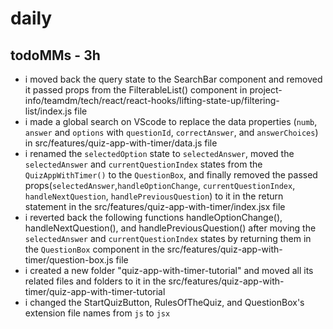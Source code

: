 # daily

## todoMMs - 3h
* i moved back the query state to the SearchBar component and removed it passed props from the FilterableList() component in project-info/teamdm/tech/react/react-hooks/lifting-state-up/filtering-list/index.js file
* i made a global search on VScode to replace the data properties (`numb`, `answer` and `options` with `questionId`, `correctAnswer`, and `answerChoices`) in src/features/quiz-app-with-timer/data.js file
* i renamed the `selectedOption` state to `selectedAnswer`, moved the `selectedAnswer` and `currentQuestionIndex` states from the `QuizAppWithTimer()` to the `QuestionBox`, and finally removed the passed props(`selectedAnswer`,`handleOptionChange`, `currentQuestionIndex`, `handleNextQuestion`, `handlePreviousQuestion`) to it in the return statement in the src/features/quiz-app-with-timer/index.jsx file
* i reverted back the following functions  handleOptionChange(), handleNextQuestion(), and handlePreviousQuestion() after moving the `selectedAnswer` and `currentQuestionIndex` states by returning them in the `QuestionBox` component in the src/features/quiz-app-with-timer/question-box.js file
* i created a new folder "quiz-app-with-timer-tutorial" and moved all its related files and folders to it in the src/features/quiz-app-with-timer/quiz-app-with-timer-tutorial  
* i changed the StartQuizButton, RulesOfTheQuiz, and QuestionBox's extension file names from `js` to `jsx` 